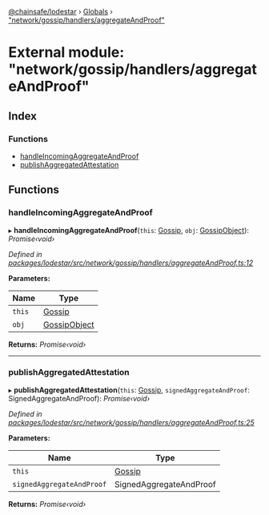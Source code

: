 [@chainsafe/lodestar](../README.md) › [Globals](../globals.md) › ["network/gossip/handlers/aggregateAndProof"](_network_gossip_handlers_aggregateandproof_.md)

# External module: "network/gossip/handlers/aggregateAndProof"

## Index

### Functions

* [handleIncomingAggregateAndProof](_network_gossip_handlers_aggregateandproof_.md#handleincomingaggregateandproof)
* [publishAggregatedAttestation](_network_gossip_handlers_aggregateandproof_.md#publishaggregatedattestation)

## Functions

###  handleIncomingAggregateAndProof

▸ **handleIncomingAggregateAndProof**(`this`: [Gossip](../classes/_network_gossip_gossip_.gossip.md), `obj`: [GossipObject](_network_gossip_interface_.md#gossipobject)): *Promise‹void›*

*Defined in [packages/lodestar/src/network/gossip/handlers/aggregateAndProof.ts:12](https://github.com/ChainSafe/lodestar/blob/34417abad/packages/lodestar/src/network/gossip/handlers/aggregateAndProof.ts#L12)*

**Parameters:**

Name | Type |
------ | ------ |
`this` | [Gossip](../classes/_network_gossip_gossip_.gossip.md) |
`obj` | [GossipObject](_network_gossip_interface_.md#gossipobject) |

**Returns:** *Promise‹void›*

___

###  publishAggregatedAttestation

▸ **publishAggregatedAttestation**(`this`: [Gossip](../classes/_network_gossip_gossip_.gossip.md), `signedAggregateAndProof`: SignedAggregateAndProof): *Promise‹void›*

*Defined in [packages/lodestar/src/network/gossip/handlers/aggregateAndProof.ts:25](https://github.com/ChainSafe/lodestar/blob/34417abad/packages/lodestar/src/network/gossip/handlers/aggregateAndProof.ts#L25)*

**Parameters:**

Name | Type |
------ | ------ |
`this` | [Gossip](../classes/_network_gossip_gossip_.gossip.md) |
`signedAggregateAndProof` | SignedAggregateAndProof |

**Returns:** *Promise‹void›*
